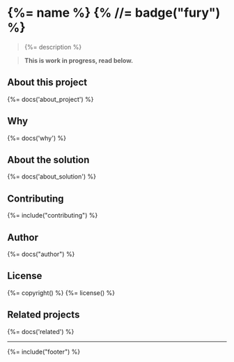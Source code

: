 # {%= name %} {% //= badge("fury") %}

> {%= description %}

<!-- toc -->

> **This is work in progress, read below.**

## About this project
{%= docs('about_project') %}

## Why
{%= docs('why') %}

## About the solution
{%= docs('about_solution') %}


## Contributing
{%= include("contributing") %}

## Author
{%= docs("author") %}

## License
{%= copyright() %}
{%= license() %}

## Related projects
{%= docs('related') %}

***

{%= include("footer") %}

